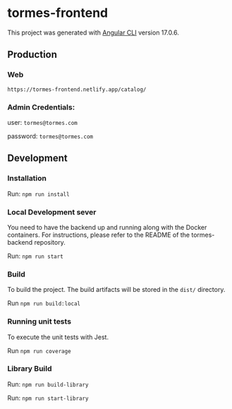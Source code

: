 # tormes-frontend

This project was generated with [Angular CLI](https://github.com/angular/angular-cli) version 17.0.6.


## Production

### Web

`https://tormes-frontend.netlify.app/catalog/`

### Admin Credentials:

user: `tormes@tormes.com`

password: `tormes@tormes.com`



## Development

### Installation

Run: `npm run install`

### Local Development sever
You need to have the backend up and running along with the Docker containers. For instructions, please refer to the README of the tormes-backend repository.

Run: `npm run start`

### Build
To build the project. The build artifacts will be stored in the `dist/` directory.

Run `npm run build:local` 

### Running unit tests
To execute the unit tests with Jest.

Run `npm run coverage` 

### Library Build

Run: `npm run build-library`

Run: `npm run start-library`
